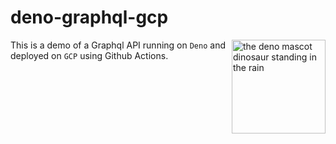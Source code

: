 # deno-graphql-gcp

<img align="right" src="https://deno.land/logo.svg" height="150px" alt="the deno mascot dinosaur standing in the rain">

This is a demo of a Graphql API running on `Deno` and deployed on `GCP` using Github Actions.
